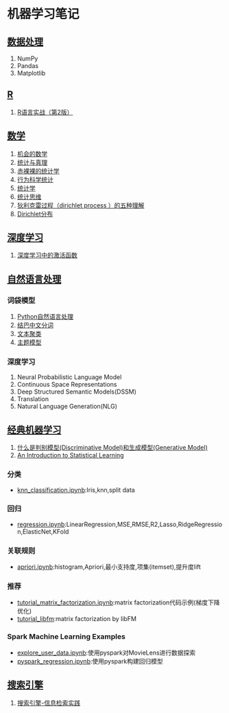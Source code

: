 # 机器学习笔记
## [数据处理][0]
1. NumPy
1. Pandas
1. Matplotlib

## [R][70]
1. [R语言实战（第2版）][71]

## [数学][10]
1. [机会的数学][11]
1. [统计与真理][12]
1. [赤裸裸的统计学][13]
1. [行为科学统计][14]
1. [统计学][15]
1. [统计思维][16]
1. [狄利克雷过程（dirichlet process ）的五种理解][17]
1. [Dirichlet分布][18]

## [深度学习][40]
1. [深度学习中的激活函数][41]

## [自然语言处理][30]
### 词袋模型
1. [Python自然语言处理][34]
1. [结巴中文分词][31]
1. [文本聚类][32]
1. [主题模型][33]

### 深度学习
1. Neural Probabilistic Language Model
1. Continuous Space Representations
1. Deep Structured Semantic Models(DSSM)
1. Translation
1. Natural Language Generation(NLG)

## [经典机器学习][50]
1. [什么是判别模型(Discriminative Model)和生成模型(Generative Model)][51]
1. [An Introduction to Statistical Learning][52]

### 分类
- [knn_classification.ipynb](knn_classification.ipynb):Iris,knn,split data

### 回归
- [regression.ipynb](regression.ipynb):LinearRegression,MSE,RMSE,R2,Lasso,RidgeRegression,ElasticNet,KFold

### 关联规则
- [apriori.ipynb](apriori.ipynb):histogram,Apriori,最小支持度,项集(itemset),提升度lift

### 推荐
- [tutorial_matrix_factorization.ipynb](tutorial_matrix_factorization.ipynb):matrix factorization代码示例(梯度下降优化)
- [tutorial_libfm](tutorial_libfm):matrix factorization by libFM

### Spark Machine Learning Examples
- [explore_user_data.ipynb](pyspark_explore_user_data.ipynb):使用pyspark对MovieLens进行数据探索
- [pyspark_regression.ipynb](pyspark_regression.ipynb):使用pyspark构建回归模型

## [搜索引擎][60]
1. [搜索引擎-信息检索实践][61]

[0]: data-processing/

[10]: math/
[11]: math/chance-of-math.ipynb
[12]: math/statistics-and-truth.ipynb
[13]: math/naked-statistics.ipynb
[14]: math/StatisticsForTheBehavioralSciences
[15]: math/statistics
[16]: math/thinkstats
[17]: math/dp.ipynb
[18]: math/dirichlet.ipynb

[30]: natural-language-processing/
[31]: natural-language-processing/jieba.ipynb
[32]: natural-language-processing/text_clustering.ipynb
[33]: natural-language-processing/topic_model.ipynb
[34]: natural-language-processing/NaturalLanguageProcessingWithPython

[40]: deep-learning/
[41]: deep-learning/activation-function.ipynb


[50]: machine-learning/
[51]: machine-learning/DiscriminativeModelGenerativeModel.md
[52]: machine-learning/ISLR-Sixth

[60]: search-engine/
[61]: search-engine/search-engine


[70]: r/
[71]: r/r_in_action
